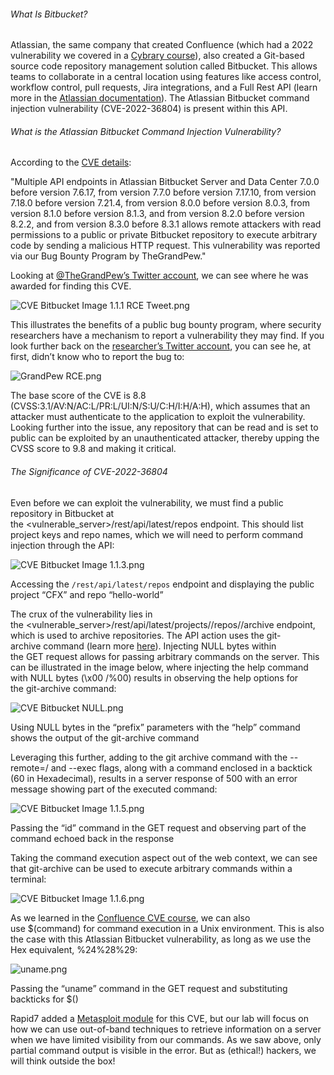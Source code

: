 ###### What Is Bitbucket?

Atlassian, the same company that created Confluence (which had a 2022 vulnerability we covered in a [Cybrary course](https://app.cybrary.it/browse/course/cve-series-confluence-rce-cve-2022-26134)), also created a Git-based source code repository management solution called Bitbucket. This allows teams to collaborate in a central location using features like access control, workflow control, pull requests, Jira integrations, and a Full Rest API (learn more in the [Atlassian documentation](https://confluence.atlassian.com/confeval/development-tools-evaluator-resources/bitbucket/bitbucket-what-is-bitbucket)). The Atlassian Bitbucket command injection vulnerability (CVE-2022-36804) is present within this API.

###### What is the Atlassian Bitbucket Command Injection Vulnerability?

According to the [CVE details](https://nvd.nist.gov/vuln/detail/CVE-2022-36804):

"Multiple API endpoints in Atlassian Bitbucket Server and Data Center 7.0.0 before version 7.6.17, from version 7.7.0 before version 7.17.10, from version 7.18.0 before version 7.21.4, from version 8.0.0 before version 8.0.3, from version 8.1.0 before version 8.1.3, and from version 8.2.0 before version 8.2.2, and from version 8.3.0 before 8.3.1 allows remote attackers with read permissions to a public or private Bitbucket repository to execute arbitrary code by sending a malicious HTTP request. This vulnerability was reported via our Bug Bounty Program by TheGrandPew."

Looking at [@TheGrandPew’s Twitter account](https://mobile.twitter.com/TheGrandPew/status/1562596397819785216), we can see where he was awarded for finding this CVE.

![CVE Bitbucket Image 1.1.1 RCE Tweet.png](https://images.ctfassets.net/kvf8rpi09wgk/5uNT9w2dteaNDYIV6QXMgC/6c76277a45cfbbfceef7e6ccc8892f9c/GrandPew_tweet_1.png)

This illustrates the benefits of a public bug bounty program, where security researchers have a mechanism to report a vulnerability they may find. If you look further back on the [researcher’s Twitter account](https://mobile.twitter.com/TheGrandPew/status/1547764079632457728), you can see he, at first, didn’t know who to report the bug to:

![GrandPew RCE.png](https://images.ctfassets.net/kvf8rpi09wgk/26Y56MvibXCcHPvwns7iIr/5c66f21ccdaa78c80c3af00b881c2663/GrandPew_RCE.png)

The base score of the CVE is 8.8 (CVSS:3.1/AV:N/AC:L/PR:L/UI:N/S:U/C:H/I:H/A:H), which assumes that an attacker must authenticate to the application to exploit the vulnerability. Looking further into the issue, any repository that can be read and is set to public can be exploited by an unauthenticated attacker, thereby upping the CVSS score to 9.8 and making it critical.

###### The Significance of CVE-2022-36804

Even before we can exploit the vulnerability, we must find a public repository in Bitbucket at the <vulnerable_server>/rest/api/latest/repos endpoint. This should list project keys and repo names, which we will need to perform command injection through the API:

![CVE Bitbucket Image 1.1.3.png](https://images.ctfassets.net/kvf8rpi09wgk/35gRwsISykVbyFeYB0Y5Nn/cc85d1710bf339f41a4d068d78e0db30/Bitbucket_Request_Response.png)

Accessing the `/rest/api/latest/repos` endpoint and displaying the public project “CFX” and repo “hello-world”

The crux of the vulnerability lies in the <vulnerable_server>/rest/api/latest/projects/<projectKey>/repos/<repositorySlug>/archive endpoint, which is used to archive repositories. The API action uses the git-archive command (learn more [here](https://git-scm.com/docs/git-archive)). Injecting NULL bytes within the GET request allows for passing arbitrary commands on the server. This can be illustrated in the image below, where injecting the help command with NULL bytes (\x00 /%00) results in observing the help options for the git-archive command:

![CVE Bitbucket NULL.png](https://images.ctfassets.net/kvf8rpi09wgk/jhtUhiM2xx3HKxVY2Fr0k/2bb82ada4e6c5eaf9305c70ac58a60ed/Using_NULL_bites_in_the_prefix.png)

Using NULL bytes in the “prefix” parameters with the “help” command shows the output of the git-archive command

Leveraging this further, adding to the git archive command with the --remote=/ and --exec flags, along with a command enclosed in a backtick (60 in Hexadecimal), results in a server response of 500 with an error message showing part of the executed command:

![CVE Bitbucket Image 1.1.5.png](https://images.ctfassets.net/kvf8rpi09wgk/6fVTbBquhTbWXy9d8JSU4g/0c8f23ffecf35ccc3b384438d6070f93/Passing_the_ID_command.png)

Passing the “id” command in the GET request and observing part of the command echoed back in the response

Taking the command execution aspect out of the web context, we can see that git-archive can be used to execute arbitrary commands within a terminal:

![CVE Bitbucket Image 1.1.6.png](https://images.ctfassets.net/kvf8rpi09wgk/4Ufgs7S3oWNDYDYDcAvZ6/e93079e08f6e37ef7a1b7ba458236c66/Command_Execution.png)

As we learned in the [Confluence CVE course](https://app.cybrary.it/browse/course/cve-series-confluence-rce-cve-2022-26134), we can also use $(command) for command execution in a Unix environment. This is also the case with this Atlassian Bitbucket vulnerability, as long as we use the Hex equivalent, %24%28<command>%29:

![uname.png](https://images.ctfassets.net/kvf8rpi09wgk/3eRMujQXZyXtCoMXjEqhO7/e1a77d06aca6e6f985b759a0d5641bbc/uname.png)

Passing the “uname” command in the GET request and substituting backticks for $()

Rapid7 added a [Metasploit module](https://github.com/rapid7/metasploit-framework/pull/17042) for this CVE, but our lab will focus on how we can use out-of-band techniques to retrieve information on a server when we have limited visibility from our commands. As we saw above, only partial command output is visible in the error. But as (ethical!) hackers, we will think outside the box!